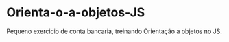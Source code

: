 # Orienta-o-a-objetos-JS
Pequeno exercicio de conta bancaria, treinando Orientação a objetos no JS.
